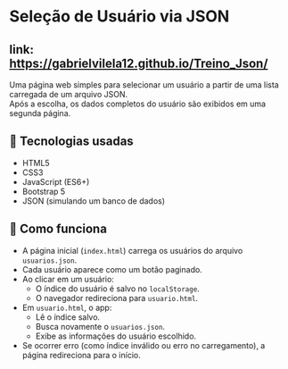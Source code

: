 # Seleção de Usuário via JSON
## link: https://gabrielvilela12.github.io/Treino_Json/

Uma página web simples para selecionar um usuário a partir de uma lista carregada de um arquivo JSON.  
Após a escolha, os dados completos do usuário são exibidos em uma segunda página.

## 🚀 Tecnologias usadas

- HTML5
- CSS3
- JavaScript (ES6+)
- Bootstrap 5
- JSON (simulando um banco de dados)

## 🎯 Como funciona

- A página inicial (`index.html`) carrega os usuários do arquivo `usuarios.json`.
- Cada usuário aparece como um botão paginado.
- Ao clicar em um usuário:
  - O índice do usuário é salvo no `localStorage`.
  - O navegador redireciona para `usuario.html`.
- Em `usuario.html`, o app:
  - Lê o índice salvo.
  - Busca novamente o `usuarios.json`.
  - Exibe as informações do usuário escolhido.
- Se ocorrer erro (como índice inválido ou erro no carregamento), a página redireciona para o início.

